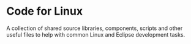 # Code for Linux
A collection of shared source libraries, components, scripts and other useful files to help with common Linux and Eclipse development tasks.
